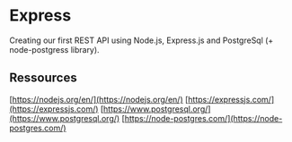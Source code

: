 # Express

Creating our first REST API using Node.js, Express.js and PostgreSql (+ node-postgress library).

## Ressources

[https://nodejs.org/en/](https://nodejs.org/en/)
[https://expressjs.com/](https://expressjs.com/)
[https://www.postgresql.org/](https://www.postgresql.org/)
[https://node-postgres.com/](https://node-postgres.com/)